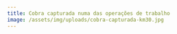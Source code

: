 ```yaml
---
title: Cobra capturada numa das operações de trabalho
image: /assets/img/uploads/cobra-capturada-km30.jpg
---
```


